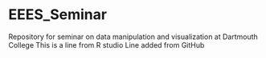 # EEES_Seminar
Repository for seminar on data manipulation and visualization at Dartmouth College
This is a line from R studio
Line added from GitHub
